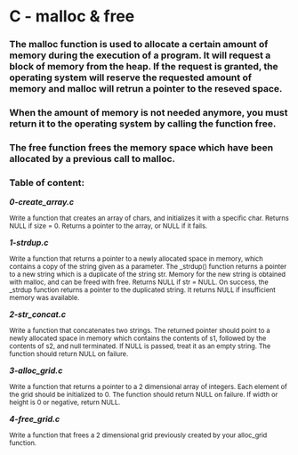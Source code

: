 # C - malloc & free
### The malloc function is used to allocate a certain amount of memory during the execution of a program. It will request a block of memory from the heap. If the request is granted, the operating system will reserve the requested amount of memory and malloc will retrun a pointer to the reseved space.
### When the amount of memory is not needed anymore, you must return it to the operating system by calling the function free.
### The free function frees the memory space which have been allocated by a previous call to malloc.
### Table of content:
***0-create_array.c***

<sub>Write a function that creates an array of chars, and initializes it with a specific char. Returns NULL if size = 0. Returns a pointer to the array, or NULL if it fails.</sub>

***1-strdup.c***

<sub>Write a function that returns a pointer to a newly allocated space in memory, which contains a copy of the string given as a parameter. The _strdup() function returns a pointer to a new string which is a duplicate of the string str. Memory for the new string is obtained with malloc, and can be freed with free. Returns NULL if str = NULL. On success, the _strdup function returns a pointer to the duplicated string. It returns NULL if insufficient memory was available.</sub>

***2-str_concat.c***

<sub>Write a function that concatenates two strings. The returned pointer should point to a newly allocated space in memory which contains the contents of s1, followed by the contents of s2, and null terminated. If NULL is passed, treat it as an empty string. The function should return NULL on failure.</sub>

***3-alloc_grid.c***

<sub>Write a function that returns a pointer to a 2 dimensional array of integers. Each element of the grid should be initialized to 0.
The function should return NULL on failure.
If width or height is 0 or negative, return NULL.</sub>

***4-free_grid.c***

<sub>Write a function that frees a 2 dimensional grid previously created by your alloc_grid function.</sub>
